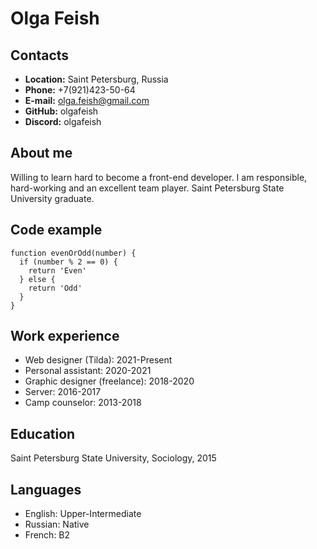 # Olga Feish

## Contacts
* **Location:** Saint Petersburg, Russia
* **Phone:** +7(921)423-50-64
* **E-mail:** olga.feish@gmail.com
* **GitHub:** olgafeish
* **Discord:** olgafeish

## About me
Willing to learn hard to become a front-end developer.
I am responsible, hard-working and an excellent team player.
Saint Petersburg State University graduate.

## Code example
```
function evenOrOdd(number) {
  if (number % 2 == 0) {
    return 'Even'
  } else {
    return 'Odd'
  }
}
```

## Work experience
* Web designer (Tilda): 2021-Present
* Personal assistant: 2020-2021
* Graphic designer (freelance): 2018-2020
* Server: 2016-2017
* Camp counselor: 2013-2018
 
## Education
Saint Petersburg State University, Sociology, 2015
 
## Languages
* English: Upper-Intermediate
* Russian: Native
* French: B2